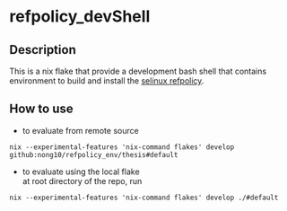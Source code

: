 # refpolicy_devShell
## Description
This is a nix flake that provide a development bash shell that 
contains environment to build and install 
the [selinux refpolicy](https://github.com/SELinuxProject/refpolicy).

## How to use
- to evaluate from remote source 
```
nix --experimental-features 'nix-command flakes' develop github:nong10/refpolicy_env/thesis#default
```
- to evaluate using the local flake  
at root directory of the repo, run
```
nix --experimental-features 'nix-command flakes' develop ./#default 
```
